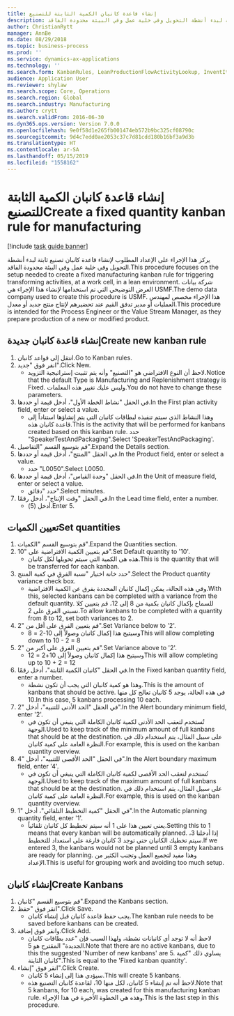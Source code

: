 ```yaml
---
title: إنشاء قاعدة كانبان الكمية الثابتة للتصنيع
description: يركز هذا الإجراء على الإعداد المطلوب لإنشاء قاعدة كانبان تصنيع ثابتة لبدء أنشطة التحويل وفي خلية عمل وفي البيئة محدودة الفاقد.
author: ChristianRytt
manager: AnnBe
ms.date: 08/29/2018
ms.topic: business-process
ms.prod: ''
ms.service: dynamics-ax-applications
ms.technology: ''
ms.search.form: KanbanRules, LeanProductionFlowActivityLookup, InventItemIdLookupSimple, UnitOfMeasureLookup, KanbanCreate
audience: Application User
ms.reviewer: shylaw
ms.search.scope: Core, Operations
ms.search.region: Global
ms.search.industry: Manufacturing
ms.author: crytt
ms.search.validFrom: 2016-06-30
ms.dyn365.ops.version: Version 7.0.0
ms.openlocfilehash: 9e0f58d1e265fb001474eb572b9bc325cf08790c
ms.sourcegitcommit: 9d4c7edd0ae2053c37c7d81cdd180b16bf3a9d3b
ms.translationtype: HT
ms.contentlocale: ar-SA
ms.lasthandoff: 05/15/2019
ms.locfileid: "1558162"
---
```

# <a name="create-a-fixed-quantity-kanban-rule-for-manufacturing"></a><span data-ttu-id="0cbe1-103">إنشاء قاعدة كانبان الكمية الثابتة للتصنيع</span><span class="sxs-lookup"><span data-stu-id="0cbe1-103">Create a fixed quantity kanban rule for manufacturing</span></span>

[!include [task guide banner](../../includes/task-guide-banner.md)]

<span data-ttu-id="0cbe1-104">يركز هذا الإجراء على الإعداد المطلوب لإنشاء قاعدة كانبان تصنيع ثابتة لبدء أنشطة التحويل وفي خلية عمل وفي البيئة محدودة الفاقد.</span><span class="sxs-lookup"><span data-stu-id="0cbe1-104">This procedure focuses on the setup needed to create a fixed manufacturing kanban rule for triggering transforming activities, at a work cell, in a lean environment.</span></span> <span data-ttu-id="0cbe1-105">شركة بيانات العرض التوضيحي التي تم استخدامها لإنشاء هذا الإجراء هي USMF.</span><span class="sxs-lookup"><span data-stu-id="0cbe1-105">The demo data company used to create this procedure is USMF.</span></span> <span data-ttu-id="0cbe1-106">هذا الإجراء مخصص لمهندس العمليات أو مدير تدفق القيم عند تحضيرهم لإنتاج منتج جديد أو معدل.</span><span class="sxs-lookup"><span data-stu-id="0cbe1-106">This procedure is intended for the Process Engineer or the Value Stream Manager, as they prepare production of a new or modified product.</span></span>


## <a name="create-new-kanban-rule"></a><span data-ttu-id="0cbe1-107">إنشاء قاعدة كانبان جديدة</span><span class="sxs-lookup"><span data-stu-id="0cbe1-107">Create new kanban rule</span></span>
1. <span data-ttu-id="0cbe1-108">انتقل إلى قواعد كانبان.</span><span class="sxs-lookup"><span data-stu-id="0cbe1-108">Go to Kanban rules.</span></span>
2. <span data-ttu-id="0cbe1-109">انقر فوق "جديد".</span><span class="sxs-lookup"><span data-stu-id="0cbe1-109">Click New.</span></span>
    * <span data-ttu-id="0cbe1-110">لاحظ أن النوع الافتراضي هو "التصنيع" وأنه يتم تثبيت إستراتيجية التزويد.</span><span class="sxs-lookup"><span data-stu-id="0cbe1-110">Notice that the default Type is Manufacturing and Replenishment strategy is Fixed.</span></span> <span data-ttu-id="0cbe1-111">وليس عليك تغيير هذه المعلمات.</span><span class="sxs-lookup"><span data-stu-id="0cbe1-111">You do not have to change these parameters.</span></span>  
3. <span data-ttu-id="0cbe1-112">في الحقل "نشاط الخطة الأول"، أدخل قيمة أو حددها.</span><span class="sxs-lookup"><span data-stu-id="0cbe1-112">In the First plan activity field, enter or select a value.</span></span>
    * <span data-ttu-id="0cbe1-113">وهذا النشاط الذي سيتم تنفيذه لبطاقات كانبان التي يتم إنشاؤها استناداً إلى قاعدة كانبان هذه.</span><span class="sxs-lookup"><span data-stu-id="0cbe1-113">This is the activity that will be performed for kanbans created based on this kanban rule.</span></span>  <span data-ttu-id="0cbe1-114">حدد "SpeakerTestAndPackaging".</span><span class="sxs-lookup"><span data-stu-id="0cbe1-114">Select 'SpeakerTestAndPackaging'.</span></span>  
4. <span data-ttu-id="0cbe1-115">قم بتوسيع القسم "التفاصيل".</span><span class="sxs-lookup"><span data-stu-id="0cbe1-115">Expand the Details section.</span></span>
5. <span data-ttu-id="0cbe1-116">في الحقل "المنتج"، أدخل قيمة أو حددها.</span><span class="sxs-lookup"><span data-stu-id="0cbe1-116">In the Product field, enter or select a value.</span></span>
    * <span data-ttu-id="0cbe1-117">حدد "L0050".</span><span class="sxs-lookup"><span data-stu-id="0cbe1-117">Select L0050.</span></span>  
6. <span data-ttu-id="0cbe1-118">في الحقل "وحدة القياس"، أدخل قيمة أو حددها.</span><span class="sxs-lookup"><span data-stu-id="0cbe1-118">In the Unit of measure field, enter or select a value.</span></span>
    * <span data-ttu-id="0cbe1-119">حدد "دقائق".</span><span class="sxs-lookup"><span data-stu-id="0cbe1-119">Select minutes.</span></span>  
7. <span data-ttu-id="0cbe1-120">في الحقل "وقت الإنتاج‬"، أدخل رقمًا.</span><span class="sxs-lookup"><span data-stu-id="0cbe1-120">In the Lead time field, enter a number.</span></span>
    * <span data-ttu-id="0cbe1-121">أدخل (5).</span><span class="sxs-lookup"><span data-stu-id="0cbe1-121">Enter 5.</span></span>  

## <a name="set-quantities"></a><span data-ttu-id="0cbe1-122">تعيين الكميات</span><span class="sxs-lookup"><span data-stu-id="0cbe1-122">Set quantities</span></span>
1. <span data-ttu-id="0cbe1-123">قم بتوسيع القسم "الكميات".</span><span class="sxs-lookup"><span data-stu-id="0cbe1-123">Expand the Quantities section.</span></span>
2. <span data-ttu-id="0cbe1-124">قم بتعيين الكمية الافتراضية على "10".</span><span class="sxs-lookup"><span data-stu-id="0cbe1-124">Set Default quantity to '10'.</span></span>
    * <span data-ttu-id="0cbe1-125">هذه هي الكمية التي سيتم تحويلها لكل كانبان.</span><span class="sxs-lookup"><span data-stu-id="0cbe1-125">This is the quantity that will be transferred for each kanban.</span></span>  
3. <span data-ttu-id="0cbe1-126">حدد خانة اختيار "نسبة الفرق في كمية المنتج".</span><span class="sxs-lookup"><span data-stu-id="0cbe1-126">Select the Product quantity variance check box.</span></span>
    * <span data-ttu-id="0cbe1-127">وفي هذه الحالة، يمكن إكمال كانبان المحددة بفرق عن الكمية الافتراضية.</span><span class="sxs-lookup"><span data-stu-id="0cbe1-127">With this, selected kanbans can be completed with a variance from the default quantity.</span></span>  <span data-ttu-id="0cbe1-128">للسماح بإكمال كانبان بكمية من 8 إلى 12، قم بتعيين كلا نسبتي الفرق على 2.</span><span class="sxs-lookup"><span data-stu-id="0cbe1-128">To allow kanbans to be completed with a quantity from 8 to 12, set both variances to 2.</span></span>  
4. <span data-ttu-id="0cbe1-129">قم بتعيين الفرق على أقل من "2".</span><span class="sxs-lookup"><span data-stu-id="0cbe1-129">Set Variance below to '2'.</span></span>
    * <span data-ttu-id="0cbe1-130">وسيتيح هذا إكمال كانبان وصولاً إلى 10-2 = 8</span><span class="sxs-lookup"><span data-stu-id="0cbe1-130">This will allow completing down to 10 - 2 = 8</span></span>  
5. <span data-ttu-id="0cbe1-131">قم بتعيين الفرق على أكبر من "2".</span><span class="sxs-lookup"><span data-stu-id="0cbe1-131">Set Variance above to '2'.</span></span>
    * <span data-ttu-id="0cbe1-132">وسيتيح هذا إكمال كانبان وصولاً إلى 10+2 = 12</span><span class="sxs-lookup"><span data-stu-id="0cbe1-132">This will allow completing up to 10 + 2 = 12</span></span>  
6. <span data-ttu-id="0cbe1-133">في الحقل "كانبان الكمية الثابتة"، أدخل رقمًا.</span><span class="sxs-lookup"><span data-stu-id="0cbe1-133">In the Fixed kanban quantity field, enter a number.</span></span>
    * <span data-ttu-id="0cbe1-134">وهذا هو كمية كانبان التي يجب أن تكون نشطة.</span><span class="sxs-lookup"><span data-stu-id="0cbe1-134">This is the amount of kanbans that should be active.</span></span> <span data-ttu-id="0cbe1-135">في هذه الحالة، يوجد 5 كانبان تعالج كل منها 10.</span><span class="sxs-lookup"><span data-stu-id="0cbe1-135">In this case, 5 kanbans processing 10 each.</span></span>  
7. <span data-ttu-id="0cbe1-136">في الحقل "الحد الأدنى للتنبيه"، أدخل "2".</span><span class="sxs-lookup"><span data-stu-id="0cbe1-136">In the Alert boundary minimum field, enter '2'.</span></span>
    * <span data-ttu-id="0cbe1-137">تُستخدم لتعقب الحد الأدنى لكمية كانبان الكاملة التي ينبغي أن تكون في الوجهة.</span><span class="sxs-lookup"><span data-stu-id="0cbe1-137">Used to keep track of the minimum amount of full kanbans that should be at the destination.</span></span> <span data-ttu-id="0cbe1-138">على سبيل المثال، يتم استخدام ذلك في النظرة العامة على كمية كانبان.</span><span class="sxs-lookup"><span data-stu-id="0cbe1-138">For example, this is used on the kanban quantity overview.</span></span>  
8. <span data-ttu-id="0cbe1-139">في الحقل "الحد الأقصى للتنبيه"، أدخل "4".</span><span class="sxs-lookup"><span data-stu-id="0cbe1-139">In the Alert boundary maximum field, enter '4'.</span></span>
    * <span data-ttu-id="0cbe1-140">تُستخدم لتعقب الحد الأقصى لكمية كانبان الكاملة التي ينبغي أن تكون في الوجهة.</span><span class="sxs-lookup"><span data-stu-id="0cbe1-140">Used to keep track of the maximum amount of full kanbans that should be at the destination.</span></span> <span data-ttu-id="0cbe1-141">على سبيل المثال، يتم استخدام ذلك في النظرة العامة على كمية كانبان.</span><span class="sxs-lookup"><span data-stu-id="0cbe1-141">For example, this is used on the kanban quantity overview.</span></span>  
9. <span data-ttu-id="0cbe1-142">في الحقل "كمية التخطيط التلقائي‬"، أدخل "1".</span><span class="sxs-lookup"><span data-stu-id="0cbe1-142">In the Automatic planning quantity field, enter '1'.</span></span>
    * <span data-ttu-id="0cbe1-143">يعني تعيين هذا على 1 أنه سيتم تخطيط كل كانبان تلقائياً.</span><span class="sxs-lookup"><span data-stu-id="0cbe1-143">Setting this to 1 means that every kanban will be automatically planned.</span></span>   <span data-ttu-id="0cbe1-144">إذا أدخلنا 3، سيتم تخطيك الكانبان حتى توجد 3 كانبان فارغة على استعداد للتخطيط.</span><span class="sxs-lookup"><span data-stu-id="0cbe1-144">If we entered 3, the kanbans would not be planned until 3 empty kanbans are ready for planning.</span></span> <span data-ttu-id="0cbe1-145">وهذا مفيد لتجميع العمل وتجنب الكثير من الإعداد.</span><span class="sxs-lookup"><span data-stu-id="0cbe1-145">This is useful for grouping work and avoiding too much setup.</span></span>  

## <a name="create-kanbans"></a><span data-ttu-id="0cbe1-146">إنشاء كانبان</span><span class="sxs-lookup"><span data-stu-id="0cbe1-146">Create Kanbans</span></span>
1. <span data-ttu-id="0cbe1-147">قم بتوسيع القسم "كانبان".</span><span class="sxs-lookup"><span data-stu-id="0cbe1-147">Expand the Kanbans section.</span></span>
2. <span data-ttu-id="0cbe1-148">انقر فوق "حفظ".</span><span class="sxs-lookup"><span data-stu-id="0cbe1-148">Click Save.</span></span>
    * <span data-ttu-id="0cbe1-149">يجب حفظ قاعدة كانبان قبل إنشاء كانبان.</span><span class="sxs-lookup"><span data-stu-id="0cbe1-149">The kanban rule needs to be saved before kanbans can be created.</span></span>  
3. <span data-ttu-id="0cbe1-150">وانقر فوق إضافة.</span><span class="sxs-lookup"><span data-stu-id="0cbe1-150">Click Add.</span></span>
    * <span data-ttu-id="0cbe1-151">لاحظ أنه لا توجد أي كانبانات نشطة، ولهذا السبب فإن "عدد بطاقات كانبان الجديدة‬" المقترح هو 5.</span><span class="sxs-lookup"><span data-stu-id="0cbe1-151">Note that there are no active kanbans, due to this the suggested 'Number of new kanbans' are 5.</span></span> <span data-ttu-id="0cbe1-152">يساوي ذلك "كمية كانبان الثابتة‬".</span><span class="sxs-lookup"><span data-stu-id="0cbe1-152">This is equal to the 'Fixed kanban quantity'.</span></span>  
4. <span data-ttu-id="0cbe1-153">انقر فوق "إنشاء".</span><span class="sxs-lookup"><span data-stu-id="0cbe1-153">Click Create.</span></span>
    * <span data-ttu-id="0cbe1-154">سيؤدي هذا إلى إنشاء 5 كانبان.</span><span class="sxs-lookup"><span data-stu-id="0cbe1-154">This will create 5 kanbans.</span></span>  
    * <span data-ttu-id="0cbe1-155">لاحظ أنه تم إنشاء 5 كانبان، لكل منها 10، لقاعدة كانبان التصنيع هذه.</span><span class="sxs-lookup"><span data-stu-id="0cbe1-155">Note that 5 kanbans, for 10 each, was created for this manufacturing kanban rule.</span></span> <span data-ttu-id="0cbe1-156">وهذه هي الخطوة الأخيرة في هذا الإجراء.</span><span class="sxs-lookup"><span data-stu-id="0cbe1-156">This is the last step in this procedure.</span></span>  

